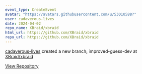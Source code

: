 ```yaml
---
event_type: CreateEvent
avatar: "https://avatars.githubusercontent.com/u/53010588?"
user: cadaverous-lives
date: 2024-04-02
repo_name: XBraid/xbraid
html_url: https://github.com/XBraid/xbraid
repo_url: https://github.com/XBraid/xbraid
---
```


<a href='https://github.com/cadaverous-lives' target='_blank'>cadaverous-lives</a> created a new branch, improved-guess-dev at <a href='https://github.com/XBraid/xbraid' target='_blank'>XBraid/xbraid</a>

<a href='https://github.com/XBraid/xbraid' target='_blank'>View Repository</a>
